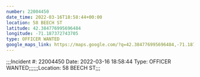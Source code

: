 ```yaml
---
number: 22004450
date_time: 2022-03-16T18:58:44+00:00
location: 58 BEECH ST
latitude: 42.384776995696484
longitude: -71.187372743705
type: OFFICER WANTED
google_maps_link: https://maps.google.com/?q=42.384776995696484,-71.187372743705
---
```


;;;Incident #: 22004450   Date: 2022-03-16 18:58:44   Type: OFFICER WANTED;;;;;;Location: 58 BEECH ST;;;
